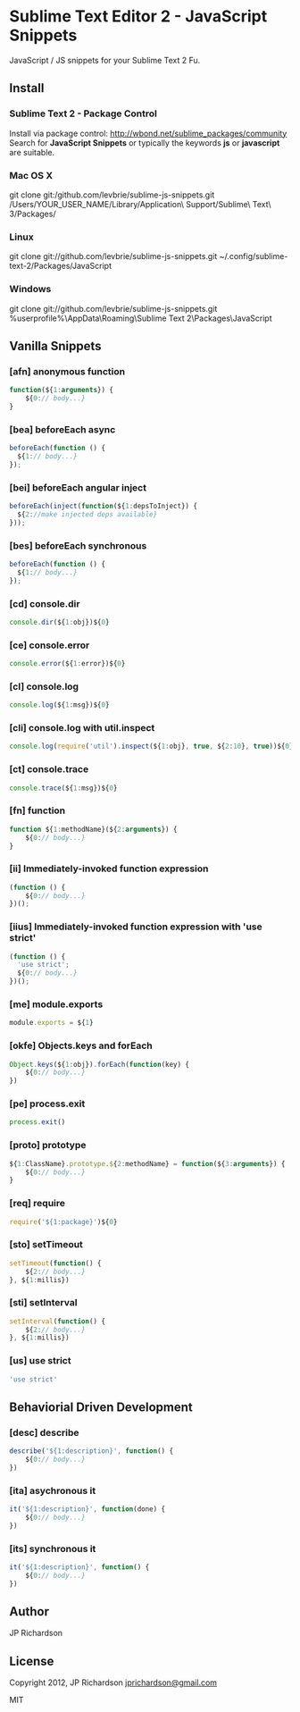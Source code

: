 Sublime Text Editor 2 - JavaScript Snippets
===========================================

JavaScript / JS snippets for your Sublime Text 2 Fu.


Install
-------

### Sublime Text 2 - Package Control

Install via package control: http://wbond.net/sublime_packages/community Search for **JavaScript Snippets** or typically the keywords **js** or **javascript** are suitable.


### Mac OS X

  git clone git:/github.com/levbrie/sublime-js-snippets.git /Users/YOUR_USER_NAME/Library/Application\ Support/Sublime\ Text\ 3/Packages/

### Linux

  git clone git://github.com/levbrie/sublime-js-snippets.git ~/.config/sublime-text-2/Packages/JavaScript


### Windows

  git clone git://github.com/levbrie/sublime-js-snippets.git %userprofile%\AppData\Roaming\Sublime Text 2\Packages\JavaScript



Vanilla Snippets
--------

### [afn] anonymous function

```javascript
function(${1:arguments}) {
	${0:// body...}
}
```

### [bea] beforeEach async

```javascript
beforeEach(function () {
  ${1:// body...}
});
```

### [bei] beforeEach angular inject

```javascript
beforeEach(inject(function(${1:depsToInject}) {
  ${2://make injected deps available}
}));
```

### [bes] beforeEach synchronous

```javascript
beforeEach(function () {
  ${1:// body...}
});
```


### [cd] console.dir

```javascript
console.dir(${1:obj})${0}
```


### [ce] console.error

```javascript
console.error(${1:error})${0}
```


### [cl] console.log

```javascript
console.log(${1:msg})${0}
```


### [cli] console.log with util.inspect

```javascript
console.log(require('util').inspect(${1:obj}, true, ${2:10}, true))${0}
```


### [ct] console.trace

```javascript
console.trace(${1:msg})${0}
```


### [fn] function

```javascript
function ${1:methodName}(${2:arguments}) {
	${0:// body...}
}
```

### [ii] Immediately-invoked function expression

```javascript
(function () {
	${0:// body...}
})();
```

### [iius] Immediately-invoked function expression with 'use strict'

```javascript
(function () {
  'use strict';
  ${0:// body...}
})();
```

### [me] module.exports

```javascript
module.exports = ${1}
```


### [okfe] Objects.keys and forEach

```js
Object.keys(${1:obj}).forEach(function(key) {
	${0:// body...}
})
```


### [pe] process.exit

```javascript
process.exit()
```


### [proto] prototype

```javascript
${1:ClassName}.prototype.${2:methodName} = function(${3:arguments}) {
	${0:// body...}
}
```


### [req] require

```javascript
require('${1:package}')${0}
```


### [sto] setTimeout

```javascript
setTimeout(function() {
	${2:// body...}
}, ${1:millis})
```


### [sti] setInterval

```javascript
setInterval(function() {
	${2:// body...}
}, ${1:millis})
```


### [us] use strict

```javascript
'use strict'
```



Behaviorial Driven Development
------------------------------

### [desc] describe

```javascript
describe('${1:description}', function() {
	${0:// body...}
})
```


### [ita] asychronous it

```javascript
it('${1:description}', function(done) {
	${0:// body...}
})
```


### [its] synchronous it

```javascript
it('${1:description}', function() {
	${0:// body...}
})
```



Author
------

JP Richardson



License
-------

Copyright 2012, JP Richardson  <jprichardson@gmail.com>

MIT
